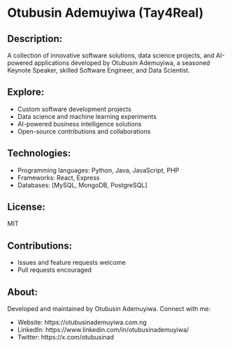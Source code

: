 <h1>Otubusin Ademuyiwa (Tay4Real)</h1>


<h2>Description:</h2>
<p>A collection of innovative software solutions, data science projects, and AI-powered applications developed by Otubusin Ademuyiwa, a seasoned Keynote Speaker, skilled Software Engineer, and Data Scientist.</p>


<h2>Explore:</h2>
<ul>
  <li>Custom software development projects</li>
  <li>Data science and machine learning experiments</li>
  <li>AI-powered business intelligence solutions</li>
  <li>Open-source contributions and collaborations</li>
</ul>


<h2>Technologies:</h2>
<ul>
  <li>Programming languages: Python, Java, JavaScript, PHP</li>
  <li>Frameworks: React, Express</li>
  <li>Databases: [MySQL, MongoDB, PostgreSQL]</li>
</ul>


<h2>License:</h2> <span>MIT</span> 

<h2>Contributions:</h2>
<ul>
  <li>Issues and feature requests welcome</li>
  <li>Pull requests encouraged</li>
</ul>

<h2>About:</h2>

<p>Developed and maintained by Otubusin Ademuyiwa. Connect with me:</p>

<ul>
  <li>Website: https://otubusinademuyiwa.com.ng</li>
  <li>LinkedIn: https://www.linkedin.com/in/otubusinademuyiwa/</li>
  <li> Twitter: https://x.com/otubusinad</li>
</ul>
